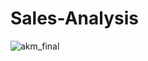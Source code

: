 # Sales-Analysis
![akm_final](https://github.com/Akshaya-Kumar-Maharana/Sales-Analysis/assets/99114572/81f6dfe9-989a-4710-a623-b7eedff8aa73)

